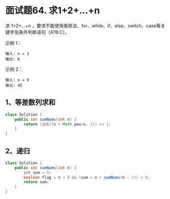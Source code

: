 # 面试题64. 求1+2+…+n

求 1+2+...+n ，要求不能使用乘除法、for、while、if、else、switch、case等关键字及条件判断语句（A?B:C）。

示例 1：

```
输入: n = 3
输出: 6
```
示例 2：

```
输入: n = 9
输出: 45
```

## 1、等差数列求和
```java
class Solution {
    public int sumNums(int n) {
        return (int)(n + Math.pow(n, 2)) >> 1; 
    }
}
```

## 2、递归
```java
class Solution {
    public int sumNums(int n) {
        int sum = 0;
        boolean flag = n > 0 && (sum = n + sumNums(n - 1)) > 0;
        return sum;
    }
}
```